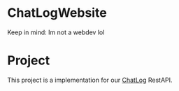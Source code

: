 # ChatLogWebsite
Keep in mind: Im not a webdev lol

# Project
This project is a implementation for our [ChatLog](https://github.com/AunaCraft/ChatLog) RestAPI.
